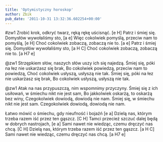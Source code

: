 ```yaml
---
title: 'Optymistyczny horoskop'
author: Zbik
pub_date: '2011-10-31 13:32:36.602254+00:00'
---
```


#zw1
Zrobić krok, odkryć twarz, ręką rękę uścisnąć. [e H]
Patrz i śmiej się. Domysłów wywołaliśmy sto, [a e]
Więc cokolwiek pomyślą, przeciw nam to pomyślą, [e H]
Choć cokolwiek zobaczą, zobaczą nie to. [a e]
Patrz i śmiej się. Domysłów wywołaliśmy sto, [a H C]
Choć cokolwiek zobaczą, zobaczą nie to. [a H7 e]

@zw1
Strzępkiem słów, naszych słów uszy ich się najedzą.
Śmiej się, póki na łez nie uskarżasz się brak,
Bo cokolwiek powiedzą, przeciw nam to powiedzą,
Choć cokolwiek usłyszą, usłyszą nie tak.
Śmiej się, póki na łez nie uskarżasz się brak,
Bo cokolwiek usłyszą, usłyszą nie tak.

@zw1
Atak na nas przypuszczą, nim wspomnimy przyczyny.
Śmiej się z ich usiłowań, w śmiechu nikt nie jest sam,
Bo jakkolwiek oskarżą, to oskarżą bez winy,
Czegokolwiek dowiodą, dowiodą nie nam.
Śmiej się, w śmiechu nikt nie jest sam.
Czegokolwiek dowiodą, dowiodą nie nam.

Łatwo mówić o śmiechu, gdy nieufność i bojaźń [e a]
Dzielą nas, którym trzeba razem iść przez ten gąszcz. [C H]
Tamci przecież szczuć dalej będą w dobrych nastrojach, [e a]
Sami nawet nie wiedząc, czemu dręczyć nas chcą. [C H]
Dzielą nas, którym trzeba razem iść przez ten gąszcz. [a H C]
Sami nawet nie wiedząc, czemu dręczyć nas chcą. [a H7 e]